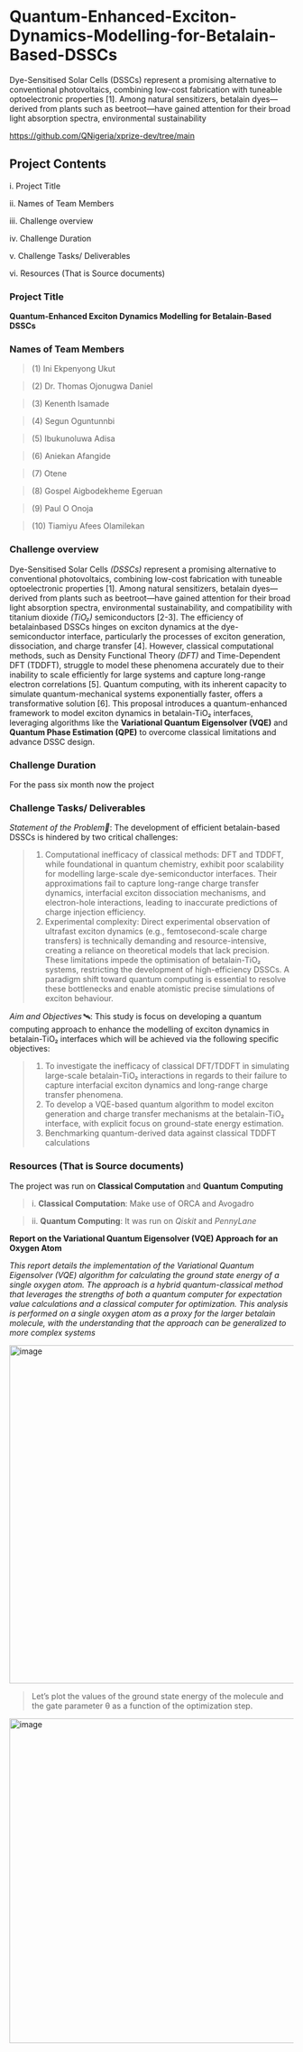 # Quantum-Enhanced-Exciton-Dynamics-Modelling-for-Betalain-Based-DSSCs
Dye-Sensitised Solar Cells (DSSCs) represent a promising alternative to conventional photovoltaics, combining low-cost fabrication with tuneable optoelectronic properties [1]. Among natural sensitizers, betalain dyes—derived from plants such as beetroot—have gained attention for their broad light absorption spectra, environmental sustainability

https://github.com/QNigeria/xprize-dev/tree/main

## Project Contents

i. Project Title

ii. Names of Team Members

iii. Challenge overview

iv. Challenge Duration

v. Challenge Tasks/ Deliverables

vi. Resources (That is Source documents)

###  Project Title
 **Quantum-Enhanced Exciton Dynamics Modelling for Betalain-Based DSSCs**

### Names of Team Members
> (1) Ini Ekpenyong Ukut

> (2) Dr. Thomas Ojonugwa Daniel

> (3) Kenenth Isamade

> (4) Segun Oguntunnbi

> (5) Ibukunoluwa Adisa

> (6) Aniekan Afangide

> (7) Otene

> (8) Gospel Aigbodekheme Egeruan

> (9) Paul O Onoja

> (10) Tiamiyu Afees Olamilekan

### Challenge overview
Dye-Sensitised Solar Cells *(DSSCs)* represent a promising alternative to conventional photovoltaics, combining low-cost fabrication with tuneable optoelectronic properties [1]. Among natural sensitizers, betalain dyes—derived from plants such as beetroot—have gained attention for their broad light absorption spectra, environmental sustainability, and compatibility with titanium dioxide *(TiO₂)* semiconductors [2-3]. The efficiency of betalainbased DSSCs hinges on exciton dynamics at the dye-semiconductor interface, particularly the processes of exciton generation, dissociation, and charge transfer [4]. However, classical computational methods, such as Density Functional Theory *(DFT)* and Time-Dependent DFT (TDDFT), struggle to model these phenomena accurately due to their inability to scale efficiently for large systems and capture long-range electron correlations [5]. Quantum computing, with its inherent capacity to simulate quantum-mechanical systems exponentially faster, offers a transformative solution [6]. This proposal introduces a quantum-enhanced framework to model exciton dynamics in betalain-TiO₂ interfaces, leveraging algorithms like the **Variational Quantum Eigensolver (VQE)** and **Quantum Phase Estimation (QPE)** to overcome classical limitations and advance DSSC design.

### Challenge Duration
For the pass six month now the project 

### Challenge Tasks/ Deliverables
 _Statement of the Problem🏹_: The development of efficient betalain-based DSSCs is hindered by two critical challenges:
> 1. Computational inefficacy of classical methods: DFT and TDDFT, while foundational in quantum chemistry, exhibit poor scalability for modelling large-scale dye-semiconductor interfaces. Their approximations fail to capture long-range charge transfer dynamics, interfacial exciton dissociation mechanisms, and electron-hole interactions, leading to inaccurate predictions of charge injection efficiency.
> 2. Experimental complexity: Direct experimental observation of ultrafast exciton dynamics (e.g., femtosecond-scale charge transfers) is technically demanding and resource-intensive, creating a reliance on theoretical models that lack precision.
These limitations impede the optimisation of betalain-TiO₂ systems, restricting the development of high-efficiency DSSCs. A paradigm shift toward quantum computing is essential to resolve these bottlenecks and enable atomistic precise simulations of exciton behaviour.

_Aim and Objectives🛰️_: This study is focus on developing a quantum computing approach to enhance the modelling of exciton dynamics in betalain-TiO₂ interfaces which will be achieved via the following specific objectives:
> 1. To investigate the inefficacy of classical DFT/TDDFT in simulating large-scale betalain-TiO₂ interactions in regards to their failure to capture interfacial exciton dynamics and long-range charge transfer phenomena.
> 2. To develop a VQE-based quantum algorithm to model exciton generation and charge transfer mechanisms at the betalain-TiO₂ interface, with explicit focus on ground-state energy estimation.
> 3. Benchmarking quantum-derived data against classical TDDFT calculations

### Resources (That is Source documents)
The project was run on **Classical Computation** and **Quantum Computing**
> i. **Classical Computation**: Make use of ORCA and Avogadro

> ii. **Quantum Computing**: It was run on _Qiskit_ and _PennyLane_

   **Report on the Variational Quantum Eigensolver (VQE) Approach for an Oxygen Atom**

  _This report details the implementation of the Variational Quantum Eigensolver (VQE) algorithm for calculating the ground state energy of a single oxygen atom. The approach is a hybrid quantum-classical method that leverages the strengths of both a quantum computer for expectation value calculations and a classical computer for optimization. This analysis is performed on a single oxygen atom as a proxy for the larger betalain molecule, with the understanding that the approach can be generalized to more complex systems_

  <img width="998" height="600" alt="image" src="https://github.com/user-attachments/assets/13ef94b4-4be1-4867-bc46-2ab75b903416" />


> Let’s plot the values of the ground state energy of the molecule and the gate parameter θ as a function of the optimization step.

<img width="1018" height="576" alt="image" src="https://github.com/user-attachments/assets/fef23cff-df22-48a3-90f5-7d5c2c4094d8" />
